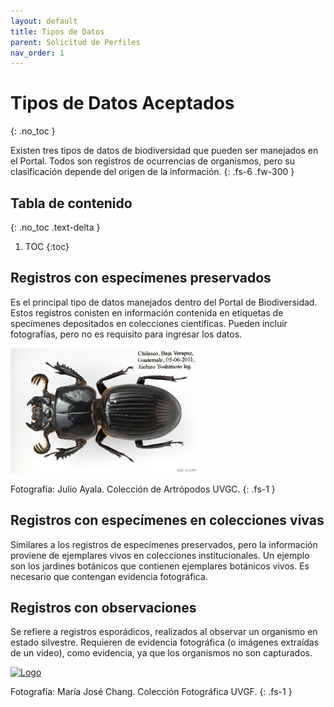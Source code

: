 ```yaml
---
layout: default
title: Tipos de Datos
parent: Solicitud de Perfiles
nav_order: 1
---
```



# Tipos de Datos Aceptados
{: .no_toc }


Existen tres tipos de datos de biodiversidad que pueden ser manejados en el Portal. Todos son registros de ocurrencias de organismos, pero su clasificación depende del origen de la información. 
{: .fs-6 .fw-300 }


## Tabla de contenido
{: .no_toc .text-delta }

1. TOC
{:toc}


## Registros con especímenes preservados

Es el principal tipo de datos manejados dentro del Portal de Biodiversidad. Estos registros conisten en información contenida en etiquetas de specímenes depositados en colecciones científicas. Pueden incluir fotografías, pero no es requisito para ingresar los datos.

[<img src="https://github.com/GuatemalaPortal/guatemalaportal.github.io/blob/main/static/portal/Especimen.jpg?raw=true" alt="Especimen" width="300" height="200">](https://biodiversidad.gt/portal/collections/individual/index.php?occid=8126&clid=0)

Fotografía: Julio Ayala. Colección de Artrópodos UVGC.
{: .fs-1 }

## Registros con especímenes en colecciones vivas

Similares a los registros de especímenes preservados, pero la información proviene de ejemplares vivos en colecciones institucionales. Un ejemplo son los jardines botánicos que contienen ejemplares botánicos vivos. Es necesario que contengan evidencia fotográfica.

## Registros con observaciones

Se refiere a registros esporádicos, realizados al observar un organismo en estado silvestre. Requieren de evidencia fotográfica (o imágenes extraídas de un video), como evidencia, ya que los organismos no son capturados. 

[<img src="https://csvcoll.org/imglib/verte/UVG_UVGF/UVGF000/MJCA_Coleonyxelegans_1599598885.jpg" alt="Logo" width="300" height="200">](https://biodiversidad.gt/portal/collections/individual/index.php?occid=7672&clid=0)

Fotografía: María José Chang. Colección Fotográfica UVGF.
{: .fs-1 }













